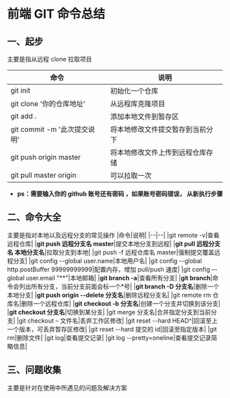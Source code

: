 # 前端 GIT 命令总结

## 一、起步

主要是指从远程 clone 拉取项目

| 命令                         | 说明                             |
| ---------------------------- | -------------------------------- |
| git init                     | 初始化一个仓库                   |
| git clone '你的仓库地址'     | 从远程库克隆项目                 |
| git add .                    | 添加本地文件到暂存区             |
| git commit -m '此次提交说明' | 将本地修改文件提交暂存到当前分下 |
| git push origin master       | 将本地修改文件上传到远程仓库存储 |
| git pull master origin       | 可以拉取一次                     |

- **ps：需要输入你的 github 账号还有密码 ，如果账号密码错误， 从新执行步骤**

## 二、命令大全

主要是指对本地以及远程分支的常见操作
|命令|说明|
|--|--|
|git remote -v|查看远程仓库|
|**git push 远程分支名 master**|提交本地分支到远程|
|**git pull 远程分支名 本地分支名**|拉取分支到本地|
|git push -f 远程仓库名 master|强制提交覆盖远程分支|
|git config --global user.name|本地用户名|
|git config --global http.postBuffer 99999999999|配置内存，增加 pull/push 速度|
|git config –-global user.email "\*\*"|本地邮箱|
|**git branch -a**|查看所有分支|
|**git branch**|命令会列出所有分支，当前分支前面会标一个\*号|
|**git branch -D 分支名**|删除一个本地分支|
|**git push origin --delete 分支名**|删除远程分支名|
|git remote rm 仓库名|删除一个远程仓库|
|**git checkout -b 分支名**|创建一个分支并切换到该分支|
|**git checkout 分支名**|切换到某分支|
|git merge 分支名|合并指定分支到当前分支|
|git checkout – 文件名|丢弃工作区修改|
|git reset --hard HEAD^|回滚至上一个版本，可丢弃暂存区修改|
|git reset --hard 提交的 id|回滚至指定版本|
|git rm|删除文件|
|git log|查看提交记录|
|git log --pretty=oneline|查看提交记录简略信息|

## 三、问题收集

主要是针对在使用中所遇见的问题及解决方案
